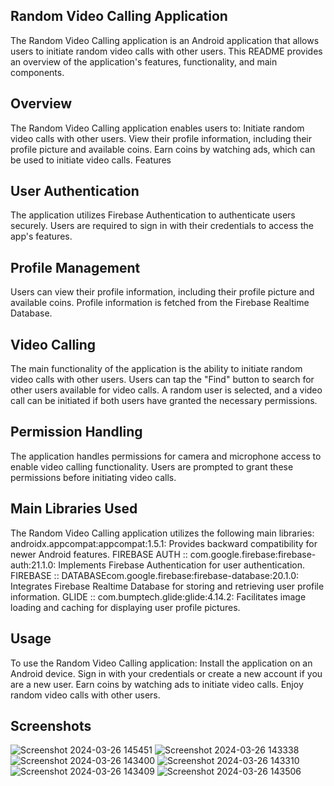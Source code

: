 ## Random Video Calling Application
The Random Video Calling application is an Android application that allows users to initiate random video calls with other users. This README provides an overview of the application's features, functionality, and main components.

## Overview
The Random Video Calling application enables users to:
Initiate random video calls with other users.
View their profile information, including their profile picture and available coins.
Earn coins by watching ads, which can be used to initiate video calls.
Features
## User Authentication
The application utilizes Firebase Authentication to authenticate users securely. Users are required to sign in with their credentials to access the app's features.

## Profile Management
Users can view their profile information, including their profile picture and available coins. Profile information is fetched from the Firebase Realtime Database.

## Video Calling
The main functionality of the application is the ability to initiate random video calls with other users. Users can tap the "Find" button to search for other users available for video calls. A random user is selected, and a video call can be initiated if both users have granted the necessary permissions.

## Permission Handling
The application handles permissions for camera and microphone access to enable video calling functionality. Users are prompted to grant these permissions before initiating video calls.

## Main Libraries Used
The Random Video Calling application utilizes the following main libraries:
androidx.appcompat:appcompat:1.5.1: Provides backward compatibility for newer Android features.
FIREBASE AUTH :: com.google.firebase:firebase-auth:21.1.0: Implements Firebase Authentication for user authentication.
FIREBASE ::  DATABASEcom.google.firebase:firebase-database:20.1.0: Integrates Firebase Realtime Database for storing and retrieving user profile information.
GLIDE :: com.bumptech.glide:glide:4.14.2: Facilitates image loading and caching for displaying user profile pictures.
## Usage
To use the Random Video Calling application:
Install the application on an Android device.
Sign in with your credentials or create a new account if you are a new user.
Earn coins by watching ads to initiate video calls.
Enjoy random video calls with other users.
## Screenshots
![Screenshot 2024-03-26 145451](https://github.com/mohdkaif2304/Random-Calling/assets/118160035/2df3cc19-02ab-40d7-a67c-f580d316cb52)
![Screenshot 2024-03-26 143338](https://github.com/mohdkaif2304/Random-Calling/assets/118160035/2f3485c9-dffe-48d7-92eb-49c89bf8df6a)
![Screenshot 2024-03-26 143400](https://github.com/mohdkaif2304/Random-Calling/assets/118160035/ab02f7e2-a4e1-46dc-af5f-7319fb352d87)
![Screenshot 2024-03-26 143310](https://github.com/mohdkaif2304/Random-Calling/assets/118160035/7df44a18-dc82-40e1-b110-b7721ebf7af2)
![Screenshot 2024-03-26 143409](https://github.com/mohdkaif2304/Random-Calling/assets/118160035/3cb53b67-aee6-431f-8565-42dde6d51e34)
![Screenshot 2024-03-26 143506](https://github.com/mohdkaif2304/Random-Calling/assets/118160035/0dc186d3-ac56-4782-aaae-ed86c274ac5a)


